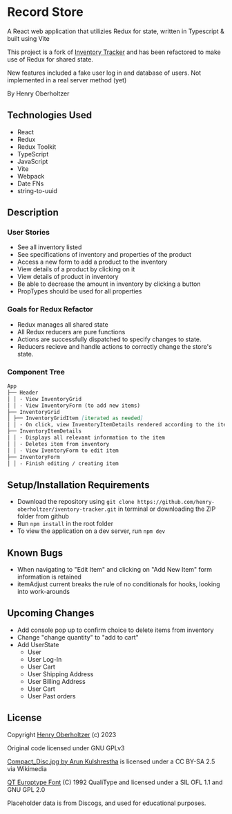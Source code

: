 # Record Store

A React web application that utilizies Redux for state, written in Typescript & built using Vite

This project is a fork of [Inventory Tracker](https://github.com/henry-oberholtzer/inventory-tracker) and has been refactored to make use of Redux for shared state.

New features included a fake user log in and database of users. Not implemented in a real server method (yet)

By Henry Oberholtzer

## Technologies Used

- React
- Redux
- Redux Toolkit
- TypeScript
- JavaScript
- Vite
- Webpack
- Date FNs
- string-to-uuid

## Description

### User Stories

- See all inventory listed
- See specifications of inventory and properties of the product
- Access a new form to add a product to the inventory
- View details of a product by clicking on it
- View details of product in inventory
- Be able to decrease the amount in inventory by clicking a button
- PropTypes should be used for all properties

### Goals for Redux Refactor

- Redux manages all shared state
- All Redux reducers are pure functions
- Actions are successfully dispatched to specify changes to state.
- Reducers recieve and handle actions to correctly change the store's state.

### Component Tree

```md
App
├── Header
│ │ - View InventoryGrid
│ │ - View InventoryForm (to add new items)
├── InventoryGrid
│ ├── InventoryGridItem [iterated as needed]
│ │ - On click, view InventoryItemDetails rendered according to the items ID
├── InventoryItemDetails
│ │ - Displays all relevant information to the item
│ │ - Deletes item from inventory
│ │ - View IventoryForm to edit item
├── InventoryForm
│ │ - Finish editing / creating item
```

## Setup/Installation Requirements

- Download the repository using `git clone https://github.com/henry-oberholtzer/iventory-tracker.git` in terminal or downloading the ZIP folder from github
- Run `npm install` in the root folder
- To view the application on a dev server, run `npm dev`

## Known Bugs

- When navigating to "Edit Item" and clicking on "Add New Item" form information is retained
- itemAdjust current breaks the rule of no conditionals for hooks, looking into work-arounds

## Upcoming Changes

- Add console pop up to confirm choice to delete items from inventory
- Change "change quantity" to "add to cart"
- Add UserState
  - User
  - User Log-In
  - User Cart
  - User Shipping Address
  - User Billing Address
  - User Cart
  - User Past orders

## License

Copyright [Henry Oberholtzer](https://www.henryoberholtzer.com/) (c) 2023

Original code licensed under GNU GPLv3

[Compact_Disc.jpg by Arun Kulshrestha](https://commons.wikimedia.org/wiki/File:Compact_Disc.jpg) is licensed under a CC BY-SA 2.5 via Wikimedia

[QT Europtype Font](https://www.ctan.org/tex-archive/fonts/qualitype/) (C)
1992 QualiType and licensed under a SIL OFL 1.1 and GNU GPL 2.0

Placeholder data is from Discogs, and used for educational purposes.
